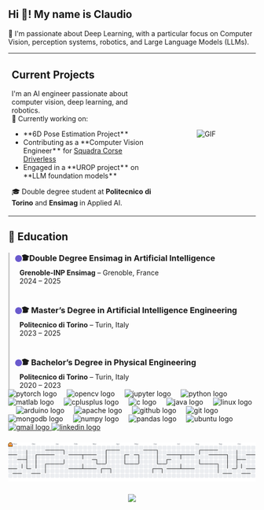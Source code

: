 <h2 align="left">Hi 👋! My name is Claudio</h2>

<p align="left">
  🎯 I'm passionate about Deep Learning, with a particular focus on Computer Vision, perception systems, robotics, and Large Language Models (LLMs).
</p>

<table width="100%">
  <tr>
    <td align="left" width="60%">
      <h2>Current Projects</h2>
      <p>
        I'm an AI engineer passionate about computer vision, deep learning, and robotics.<br>
        🚀 Currently working on:
        <ul>
          <li>**6D Pose Estimation Project**</li>
          <li>Contributing as a **Computer Vision Engineer** for <a href="https://www.squadra-corse-driverless.com">Squadra Corse Driverless</a></li>
          <li>Engaged in a **UROP project** on **LLM foundation models**</li>
        </ul>
        🎓 Double degree student at <strong>Politecnico di Torino</strong> and <strong>Ensimag</strong> in Applied AI.
      </p>
    </td>
    <td align="center" width="40%">
      <img src="https://github.com/user-attachments/assets/d4b51d42-63f6-40f3-94fe-319cc710d59b" width="250px" alt="GIF" />
    </td>
  </tr>
</table>


<h2>📙 Education</h2>

<div style="display: flex; flex-direction: column; align-items: flex-start; position: relative; padding-left: 20px; border-left: 3px solid #ccc; margin-top: 20px;">

  <div style="margin-bottom: 40px; position: relative;">
    <div style="position: absolute; left: -11px; top: 3px; width: 14px; height: 14px; background-color: #6a5acd; border-radius: 50%; border: 2px solid white;"></div>
    <h3 style="margin: 0;">🎓Double Degree Ensimag in Artificial Intelligence</h3>
    <p style="margin: 5px 0 0 0;"><strong>Grenoble-INP Ensimag</strong> – Grenoble, France<br>2024 – 2025</p>
  </div>

  <div style="margin-bottom: 40px; position: relative;">
    <div style="position: absolute; left: -11px; top: 3px; width: 14px; height: 14px; background-color: #6a5acd; border-radius: 50%; border: 2px solid white;"></div>
    <h3 style="margin: 0;">🎓 Master’s Degree in Artificial Intelligence Engineering</h3>
    <p style="margin: 5px 0 0 0;"><strong>Politecnico di Torino</strong> – Turin, Italy<br>2023 – 2025</p>
  </div>

  <div style="position: relative;">
    <div style="position: absolute; left: -11px; top: 3px; width: 14px; height: 14px; background-color: #6a5acd; border-radius: 50%; border: 2px solid white;"></div>
    <h3 style="margin: 0;">🎓 Bachelor’s Degree in Physical Engineering</h3>
    <p style="margin: 5px 0 0 0;"><strong>Politecnico di Torino</strong> – Turin, Italy<br>2020 – 2023</p>
  </div>

</div>


<div align="left">
  <img src="https://cdn.jsdelivr.net/gh/devicons/devicon/icons/pytorch/pytorch-original.svg" height="30" alt="pytorch logo"  />
  <img width="12" />
  <img src="https://cdn.jsdelivr.net/gh/devicons/devicon/icons/opencv/opencv-original.svg" height="30" alt="opencv logo"  />
  <img width="12" />
  <img src="https://cdn.jsdelivr.net/gh/devicons/devicon/icons/jupyter/jupyter-original.svg" height="30" alt="jupyter logo"  />
  <img width="12" />
  <img src="https://cdn.jsdelivr.net/gh/devicons/devicon/icons/python/python-original.svg" height="30" alt="python logo"  />
  <img width="12" />
  <img src="https://cdn.jsdelivr.net/gh/devicons/devicon/icons/matlab/matlab-original.svg" height="30" alt="matlab logo"  />
  <img width="12" />
  <img src="https://cdn.jsdelivr.net/gh/devicons/devicon/icons/cplusplus/cplusplus-original.svg" height="30" alt="cplusplus logo"  />
  <img width="12" />
  <img src="https://cdn.jsdelivr.net/gh/devicons/devicon/icons/c/c-original.svg" height="30" alt="c logo"  />
  <img width="12" />
  <img src="https://cdn.jsdelivr.net/gh/devicons/devicon/icons/java/java-original.svg" height="30" alt="java logo"  />
  <img width="12" />
  <img src="https://cdn.jsdelivr.net/gh/devicons/devicon/icons/linux/linux-original.svg" height="30" alt="linux logo"  />
  <img width="12" />
  <img src="https://cdn.jsdelivr.net/gh/devicons/devicon/icons/arduino/arduino-original.svg" height="30" alt="arduino logo"  />
  <img width="12" />
  <img src="https://cdn.jsdelivr.net/gh/devicons/devicon/icons/apache/apache-original.svg" height="30" alt="apache logo"  />
  <img width="12" />
  <img src="https://cdn.jsdelivr.net/gh/devicons/devicon/icons/github/github-original.svg" height="30" alt="github logo"  />
  <img width="12" />
  <img src="https://cdn.jsdelivr.net/gh/devicons/devicon/icons/git/git-original.svg" height="30" alt="git logo"  />
  <img width="12" />
  <img src="https://cdn.jsdelivr.net/gh/devicons/devicon/icons/mongodb/mongodb-original.svg" height="30" alt="mongodb logo"  />
  <img width="12" />
  <img src="https://cdn.jsdelivr.net/gh/devicons/devicon/icons/numpy/numpy-original.svg" height="30" alt="numpy logo"  />
  <img width="12" />
  <img src="https://cdn.jsdelivr.net/gh/devicons/devicon/icons/pandas/pandas-original.svg" height="30" alt="pandas logo"  />
  <img width="12" />
  <img src="https://cdn.jsdelivr.net/gh/devicons/devicon/icons/ubuntu/ubuntu-plain.svg" height="30" alt="ubuntu logo"  />
</div>

<div align="left">
  <a href="claudiocamolese@gmail.com" target="_blank">
    <img src="https://img.shields.io/static/v1?message=Gmail&logo=gmail&label=&color=D14836&logoColor=white&labelColor=&style=for-the-badge" height="35" alt="gmail logo"  />
  </a>
  <a href="https://www.linkedin.com/in/claudio-camolese-500656308/" target="_blank">
    <img src="https://img.shields.io/static/v1?message=LinkedIn&logo=linkedin&label=&color=0077B5&logoColor=white&labelColor=&style=for-the-badge" height="35" alt="linkedin logo"  />
  </a>
</div>

###

<picture>
  <source media="(prefers-color-scheme: dark)" srcset="https://raw.githubusercontent.com/claudiocamolese/claudiocamolese/output/pacman-contribution-graph-dark.svg">
  <source media="(prefers-color-scheme: light)" srcset="https://raw.githubusercontent.com/claudiocamolese/claudiocamolese/output/pacman-contribution-graph.svg">
  <img alt="pacman contribution graph" src="https://raw.githubusercontent.com/claudiocamolese/claudiocamolese/output/pacman-contribution-graph.svg">
</picture>




###

<div align="center">
  <img src="https://visitor-badge.laobi.icu/badge?page_id=claudiocamolese.claudiocamolese&left_color=purple"  />
</div>

###
